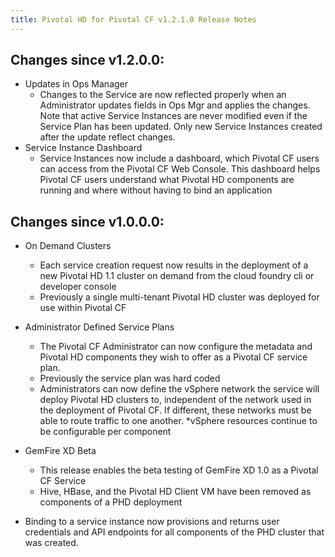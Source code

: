 ```yaml
---
title: Pivotal HD for Pivotal CF v1.2.1.0 Release Notes
---
```


## Changes since v1.2.0.0:
* Updates in Ops Manager
  * Changes to the Service are now reflected properly when an Administrator updates fields in Ops Mgr and applies the changes. Note that active Service Instances are never modified even if the Service Plan has been updated.  Only new Service Instances created after the update reflect changes.
* Service Instance Dashboard
  * Service Instances now include a dashboard, which Pivotal CF users can access from the Pivotal CF Web Console.  This dashboard helps Pivotal CF users understand what Pivotal HD components are running and where without having to bind an application

## Changes since v1.0.0.0:
* On Demand Clusters
  * Each service creation request now results in the deployment of a new Pivotal HD 1.1 cluster on demand from the cloud foundry cli or developer console
  * Previously a single multi-tenant Pivotal HD cluster was deployed for use within Pivotal CF

* Administrator Defined Service Plans
  * The Pivotal CF Administrator can now configure the metadata and Pivotal HD components they wish to offer as a Pivotal CF service plan.
  * Previously the service plan was hard coded
  * Administrators can now define the vSphere network the service will deploy Pivotal HD clusters to, independent of the network used in the deployment of Pivotal CF. If different, these networks must be able to route traffic to one another.
  *vSphere resources continue to be configurable per component

* GemFire XD Beta
  * This release enables the beta testing of GemFire XD 1.0 as a Pivotal CF Service
  * Hive, HBase, and the Pivotal HD Client VM have been removed as components of a PHD deployment

* Binding to a service instance now provisions and returns user credentials and API endpoints for all components of the PHD cluster that was created.
